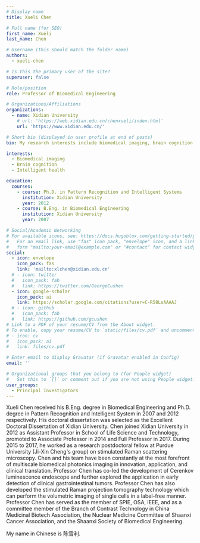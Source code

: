 ```yaml
---
# Display name
title: Xueli Chen

# Full name (for SEO)
first_name: Xueli
last_name: Chen

# Username (this should match the folder name)
authors:
  - xueli-chen

# Is this the primary user of the site?
superuser: false

# Role/position
role: Professor of Biomedical Engineering

# Organizations/Affiliations
organizations:
  - name: Xidian University
    # url: 'https://web.xidian.edu.cn/chenxueli/index.html'
    url: 'https://www.xidian.edu.cn/'

# Short bio (displayed in user profile at end of posts)
bio: My research interests include biomedical imaging, brain cognition and intelligent health.

interests:
  - Biomedical imaging
  - Brain cognition
  - Intelligent health

education:
  courses:
    - course: Ph.D. in Pattern Recognition and Intelligent Systems
      institution: Xidian University
      year: 2012
    - course: B.Eng. in Biomedical Engineering
      institution: Xidian University
      year: 2007

# Social/Academic Networking
# For available icons, see: https://docs.hugoblox.com/getting-started/page-builder/#icons
#   For an email link, use "fas" icon pack, "envelope" icon, and a link in the
#   form "mailto:your-email@example.com" or "#contact" for contact widget.
social:
  - icon: envelope
    icon_pack: fas
    link: 'mailto:xlchen@xidian.edu.cn'
  # - icon: twitter
  #   icon_pack: fab
  #   link: https://twitter.com/GeorgeCushen
  - icon: google-scholar
    icon_pack: ai
    link: https://scholar.google.com/citations?user=C-R58LsAAAAJ
  # - icon: github
  #   icon_pack: fab
  #   link: https://github.com/gcushen
# Link to a PDF of your resume/CV from the About widget.
# To enable, copy your resume/CV to `static/files/cv.pdf` and uncomment the lines below.
# - icon: cv
#   icon_pack: ai
#   link: files/cv.pdf

# Enter email to display Gravatar (if Gravatar enabled in Config)
email: ''

# Organizational groups that you belong to (for People widget)
#   Set this to `[]` or comment out if you are not using People widget.
user_groups:
  - Principal Investigators
---
```


Xueli Chen received his B.Eng. degree in Biomedical Engineering and Ph.D. degree in Pattern Recognition and Intelligent System in 2007 and 2012 respectively. His doctoral dissertation was selected as the Excellent Doctoral Dissertation of Xidian University. Chen joined Xidian University in 2012 as Assistant Professor in School of Life Science and Technology, promoted to Associate Professor in 2014 and Full Professor in 2017. During 2015 to 2017, he worked as a research postdoctoral fellow at Purdue University (Ji-Xin Cheng's group) on stimulated Raman scattering microscopy. Chen and his team have been constantly at the most forefront of multiscale biomedical photonics imaging in innovation, application, and clinical translation. Professor Chen has co-led the development of Cerenkov luminescence endoscope and further explored the application in early detection of clinical gastrointestinal tumors. Professor Chen has also developed the stimulated Raman projection tomography technology which can perform the volumetric imaging of single cells in a label-free manner. Professor Chen has served as the member of SPIE, OSA, IEEE, and as a committee member of the Branch of Contrast Technology in China Medicinal Biotech Association, the Nuclear Medicine Committee of Shaanxi Cancer Association, and the Shaanxi Society of Biomedical Engineering.

My name in Chinese is 陈雪利.
